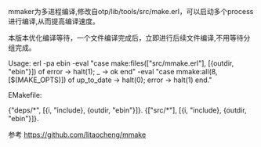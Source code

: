 mmaker为多进程编译,修改自otp/lib/tools/src/make.erl，可以启动多个process进行编译,从而提高编译速度。

本版本优化编译等待，一个文件编译完成后，立即进行后续文件编译,不用等待分组完成。

Usage:
erl -pa ebin -eval "case make:files([\"src/mmake.erl\"], [{outdir, \"ebin\"}]) of error -> halt(1); _ -> ok end" -eval "case mmake:all(8,[$(MAKE_OPTS)]) of up_to_date -> halt(0); error -> halt(1) end."

EMakefile:

{"deps/\*", [{i, "include}, {outdir, "ebin"}]}.  {["src/\*"], [{i, "include}, {outdir, "ebin"}]}.  

参考 https://github.com/litaocheng/mmake

